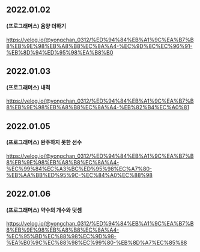 ## 2022.01.02
#### (프로그래머스) 음양 더하기
https://velog.io/@yongchan_0312/%ED%94%84%EB%A1%9C%EA%B7%B8%EB%9E%98%EB%A8%B8%EC%8A%A4-%EC%9D%8C%EC%96%91-%EB%8D%94%ED%95%98%EA%B8%B0

## 2022.01.03
#### (프로그래머스) 내적
https://velog.io/@yongchan_0312/%ED%94%84%EB%A1%9C%EA%B7%B8%EB%9E%98%EB%A8%B8%EC%8A%A4-%EB%82%B4%EC%A0%81

## 2022.01.05
#### (프로그래머스) 완주하지 못한 선수
https://velog.io/@yongchan_0312/%ED%94%84%EB%A1%9C%EA%B7%B8%EB%9E%98%EB%A8%B8%EC%8A%A4-%EC%99%84%EC%A3%BC%ED%95%98%EC%A7%80-%EB%AA%BB%ED%95%9C-%EC%84%A0%EC%88%98

## 2022.01.06
#### (프로그래머스) 약수의 개수와 덧셈
https://velog.io/@yongchan_0312/%ED%94%84%EB%A1%9C%EA%B7%B8%EB%9E%98%EB%A8%B8%EC%8A%A4-%EC%95%BD%EC%88%98%EC%9D%98-%EA%B0%9C%EC%88%98%EC%99%80-%EB%8D%A7%EC%85%88
